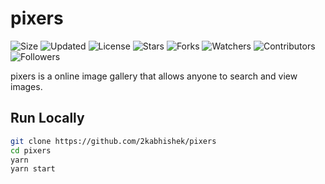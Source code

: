 # pixers

![Size](https://img.shields.io/github/repo-size/2kabhishek/pixers?style=plastic&color=green&label=Size)
![Updated](https://img.shields.io/github/last-commit/2kabhishek/pixers?style=plastic&color=red&label=Updated)
![License](https://img.shields.io/github/license/2kabhishek/pixers?style=plastic&color=lightgrey&label=License)
![Stars](https://img.shields.io/github/stars/2kabhishek/pixers?style=plastic&color=ffd500&label=Stars)
![Forks](https://img.shields.io/github/forks/2kabhishek/pixers?style=plastic&color=brightgreen&label=Forks)
![Watchers](https://img.shields.io/github/watchers/2kabhishek/pixers?style=plastic&color=orange&label=Watchers)
![Contributors](https://img.shields.io/github/contributors/2kabhishek/pixers?style=plastic&color=ff69b4&label=Contributors)
![Followers](https://img.shields.io/github/followers/2kabhishek?style=plastic&color=blue&label=Followers)

pixers is a online image gallery that allows anyone to search and view images.

## Run Locally

```bash
git clone https://github.com/2kabhishek/pixers
cd pixers
yarn
yarn start
```
